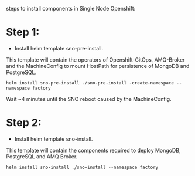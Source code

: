 steps to install components in Single Node Openshift:

# Step 1:

- Install helm template sno-pre-install.

This template will contain the operators of Openshift-GitOps, AMQ-Broker and the MachineConfig to mount HostPath for persistence of MongoDB and PostgreSQL.

```
helm install sno-pre-install ./sno-pre-install -create-namespace --namespace factory
```

Wait ~4 minutes until the SNO reboot caused by the MachineConfig.

# Step 2:

- Install helm template sno-install.

This template will contain the components required to deploy MongoDB, PostgreSQL and AMQ Broker.

```
helm install sno-install ./sno-install --namespace factory
```